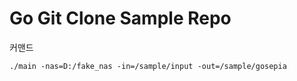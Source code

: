 # Go Git Clone Sample Repo

커맨드
```
./main -nas=D:/fake_nas -in=/sample/input -out=/sample/gosepia
```